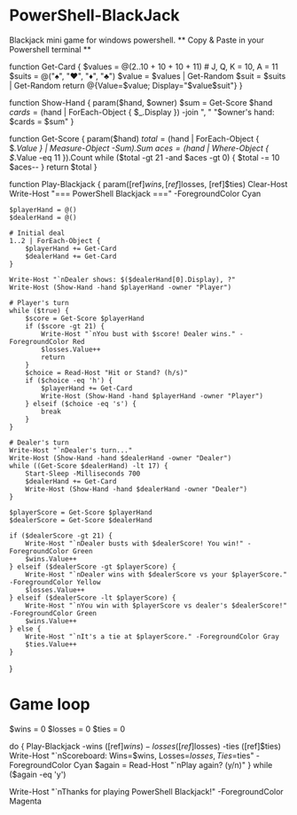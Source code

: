 # PowerShell-BlackJack
Blackjack mini game for windows powershell.
** Copy & Paste in your Powershell terminal **

function Get-Card {
    $values = @(2..10 + 10 + 10 + 11) # J, Q, K = 10, A = 11
    $suits = @("♠", "♥", "♦", "♣")
    $value = $values | Get-Random
    $suit = $suits | Get-Random
    return @{Value=$value; Display="$value$suit"}
}

function Show-Hand {
    param($hand, $owner)
    $sum = Get-Score $hand
    $cards = ($hand | ForEach-Object { $_.Display }) -join ", "
    "$owner's hand: $cards = $sum"
}

function Get-Score {
    param($hand)
    $total = ($hand | ForEach-Object { $_.Value } | Measure-Object -Sum).Sum
    $aces = ($hand | Where-Object { $_.Value -eq 11 }).Count
    while ($total -gt 21 -and $aces -gt 0) {
        $total -= 10
        $aces--
    }
    return $total
}

function Play-Blackjack {
    param([ref]$wins, [ref]$losses, [ref]$ties)
    Clear-Host
    Write-Host "=== PowerShell Blackjack ===" -ForegroundColor Cyan

    $playerHand = @()
    $dealerHand = @()

    # Initial deal
    1..2 | ForEach-Object {
        $playerHand += Get-Card
        $dealerHand += Get-Card
    }

    Write-Host "`nDealer shows: $($dealerHand[0].Display), ?"
    Write-Host (Show-Hand -hand $playerHand -owner "Player")

    # Player's turn
    while ($true) {
        $score = Get-Score $playerHand
        if ($score -gt 21) {
            Write-Host "`nYou bust with $score! Dealer wins." -ForegroundColor Red
            $losses.Value++
            return
        }
        $choice = Read-Host "Hit or Stand? (h/s)"
        if ($choice -eq 'h') {
            $playerHand += Get-Card
            Write-Host (Show-Hand -hand $playerHand -owner "Player")
        } elseif ($choice -eq 's') {
            break
        }
    }

    # Dealer's turn
    Write-Host "`nDealer's turn..."
    Write-Host (Show-Hand -hand $dealerHand -owner "Dealer")
    while ((Get-Score $dealerHand) -lt 17) {
        Start-Sleep -Milliseconds 700
        $dealerHand += Get-Card
        Write-Host (Show-Hand -hand $dealerHand -owner "Dealer")
    }

    $playerScore = Get-Score $playerHand
    $dealerScore = Get-Score $dealerHand

    if ($dealerScore -gt 21) {
        Write-Host "`nDealer busts with $dealerScore! You win!" -ForegroundColor Green
        $wins.Value++
    } elseif ($dealerScore -gt $playerScore) {
        Write-Host "`nDealer wins with $dealerScore vs your $playerScore." -ForegroundColor Yellow
        $losses.Value++
    } elseif ($dealerScore -lt $playerScore) {
        Write-Host "`nYou win with $playerScore vs dealer's $dealerScore!" -ForegroundColor Green
        $wins.Value++
    } else {
        Write-Host "`nIt's a tie at $playerScore." -ForegroundColor Gray
        $ties.Value++
    }
}

# Game loop
$wins = 0
$losses = 0
$ties = 0

do {
    Play-Blackjack -wins ([ref]$wins) -losses ([ref]$losses) -ties ([ref]$ties)
    Write-Host "`nScoreboard: Wins=$wins, Losses=$losses, Ties=$ties" -ForegroundColor Cyan
    $again = Read-Host "`nPlay again? (y/n)"
} while ($again -eq 'y')

Write-Host "`nThanks for playing PowerShell Blackjack!" -ForegroundColor Magenta
